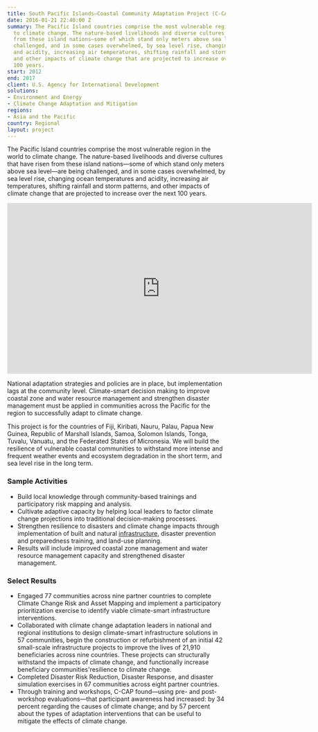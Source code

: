 ```yaml
---
title: South Pacific Islands—Coastal Community Adaptation Project (C-CAP)
date: 2016-01-21 22:40:00 Z
summary: The Pacific Island countries comprise the most vulnerable region in the world
  to climate change. The nature-based livelihoods and diverse cultures that have risen
  from these island nations—some of which stand only meters above sea level—are being
  challenged, and in some cases overwhelmed, by sea level rise, changing ocean temperatures
  and acidity, increasing air temperatures, shifting rainfall and storm patterns,
  and other impacts of climate change that are projected to increase over the next
  100 years.
start: 2012
end: 2017
client: U.S. Agency for International Development
solutions:
- Environment and Energy
- Climate Change Adaptation and Mitigation
regions:
- Asia and the Pacific
country: Regional
layout: project
---
```


The Pacific Island countries comprise the most vulnerable region in the world to climate change. The nature-based livelihoods and diverse cultures that have risen from these island nations—some of which stand only meters above sea level—are being challenged, and in some cases overwhelmed, by sea level rise, changing ocean temperatures and acidity, increasing air temperatures, shifting rainfall and storm patterns, and other impacts of climate change that are projected to increase over the next 100 years.

<iframe allowfullscreen="" frameborder="0" height="394" mozallowfullscreen="" msallowfullscreen="" oallowfullscreen="" src="https://www.flickr.com/photos/daiglobal/8206353128/in/set-72157632067577502/player/" webkitallowfullscreen="" width="703"></iframe>

National adaptation strategies and policies are in place, but implementation lags at the community level. Climate-smart decision making to improve coastal zone and water resource management and strengthen disaster management must be applied in communities across the Pacific for the region to successfully adapt to climate change.

This project is for the countries of Fiji, Kiribati, Nauru, Palau, Papua New Guinea, Republic of Marshall Islands, Samoa, Solomon Islands, Tonga, Tuvalu, Vanuatu, and the Federated States of Micronesia. We will build the resilience of vulnerable coastal communities to withstand more intense and frequent weather events and ecosystem degradation in the short term, and sea level rise in the long term.

###  Sample Activities

* Build local knowledge through community-based trainings and participatory risk mapping and analysis.
* Cultivate adaptive capacity by helping local leaders to factor climate change projections into traditional decision-making processes.
* Strengthen resilience to disasters and climate change impacts through implementation of built and natural [infrastructure][1], disaster prevention and preparedness training, and land-use planning.
* Results will include improved coastal zone management and water resource management capacity and strengthened disaster management.

###  Select Results

* Engaged 77 communities across nine partner countries to complete Climate Change Risk and Asset Mapping and implement a participatory prioritization exercise to identify viable climate-smart infrastructure interventions.
* Collaborated with climate change adaptation leaders in national and regional institutions to design climate-smart infrastructure solutions in 57 communities, begin the construction or refurbishment of an initial 42 small-scale infrastructure projects to improve the lives of 21,910 beneficiaries across nine countries. These projects can structurally withstand the impacts of climate change, and functionally increase beneficiary communities'resilience to climate change.
* Completed Disaster Risk Reduction, Disaster Response, and disaster simulation exercises in 67 communities across eight partner countries.
* Through training and workshops, C-CAP found—using pre- and post- workshop evaluations—that participant awareness had increased: by 34 percent regarding the causes of climate change; and by 57 percent about the types of adaptation interventions that can be useful to mitigate the effects of climate change.

[1]: https://blogs.state.gov/stories/2015/11/18/charting-course-toward-pacific-climate-resiliency
